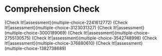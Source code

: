 # Comprehension Check

{Check It!|assessment}(multiple-choice-2241612772)
{Check It!|assessment}(multiple-choice-3123031327)
{Check It!|assessment}(multiple-choice-3000189069)
{Check It!|assessment}(multiple-choice-2755130575)
{Check It!|assessment}(multiple-choice-3542748998)
{Check It!|assessment}(multiple-choice-376880610)
{Check It!|assessment}(multiple-choice-1382738689)